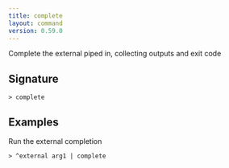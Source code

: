 ```yaml
---
title: complete
layout: command
version: 0.59.0
---
```


Complete the external piped in, collecting outputs and exit code

## Signature

```> complete ```

## Examples

Run the external completion
```shell
> ^external arg1 | complete
```
